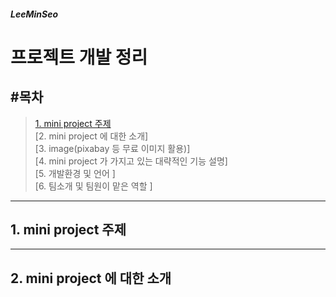 ##### LeeMinSeo
프로젝트 개발 정리
=============
#목차
---
> [1. mini project 주제](#1.-mini-project-주제)    
> [2. mini project 에 대한 소개]    
> [3. image(pixabay 등 무료 이미지 활용)]    
> [4. mini project 가 가지고 있는 대략적인 기능 설명]    
> [5. 개발환경 및 언어 ]   
> [6. 팀소개 및 팀원이 맡은 역할 ]    

---
## 1. mini project 주제

---
## 2. mini project 에 대한 소개
